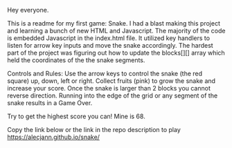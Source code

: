 Hey everyone.

This is a readme for my first game: Snake. I had a blast making this project and learning a bunch of new HTML and Javascript. 
The majority of the code is embedded Javascript in the index.html file. It utilized key handlers to listen for arrow key inputs and move the snake accordingly. The hardest part of the project was figuring out how to update the blocks[][] array which held the coordinates of the the snake segments. 

Controls and Rules:
Use the arrow keys to control the snake (the red square) up, down, left or right. 
Collect fruits (pink) to grow the snake and increase your score.
Once the snake is larger than 2 blocks you cannot reverse direction.
Running into the edge of the grid or any segment of the snake results in a Game Over.

Try to get the highest score you can! Mine is 68. 

Copy the link below or the link in the repo description to play
https://alecjann.github.io/snake/
